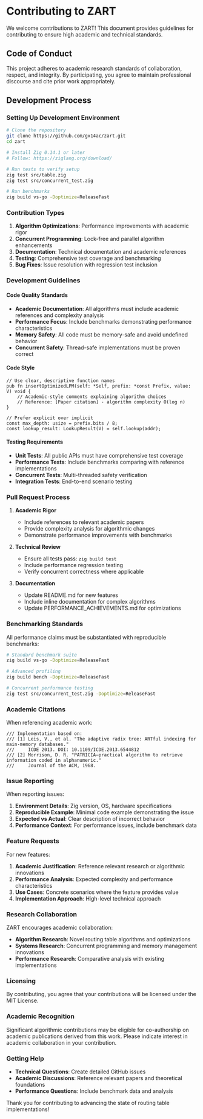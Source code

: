# Contributing to ZART

We welcome contributions to ZART! This document provides guidelines for contributing to ensure high academic and technical standards.

## Code of Conduct

This project adheres to academic research standards of collaboration, respect, and integrity. By participating, you agree to maintain professional discourse and cite prior work appropriately.

## Development Process

### Setting Up Development Environment

```bash
# Clone the repository
git clone https://github.com/gx14ac/zart.git
cd zart

# Install Zig 0.14.1 or later
# Follow: https://ziglang.org/download/

# Run tests to verify setup
zig test src/table.zig
zig test src/concurrent_test.zig

# Run benchmarks
zig build vs-go -Doptimize=ReleaseFast
```

### Contribution Types

1. **Algorithm Optimizations**: Performance improvements with academic rigor
2. **Concurrent Programming**: Lock-free and parallel algorithm enhancements
3. **Documentation**: Technical documentation and academic references
4. **Testing**: Comprehensive test coverage and benchmarking
5. **Bug Fixes**: Issue resolution with regression test inclusion

### Development Guidelines

#### Code Quality Standards

- **Academic Documentation**: All algorithms must include academic references and complexity analysis
- **Performance Focus**: Include benchmarks demonstrating performance characteristics
- **Memory Safety**: All code must be memory-safe and avoid undefined behavior
- **Concurrent Safety**: Thread-safe implementations must be proven correct

#### Code Style

```zig
// Use clear, descriptive function names
pub fn insertOptimizedLPM(self: *Self, prefix: *const Prefix, value: V) void {
    // Academic-style comments explaining algorithm choices
    // Reference: [Paper citation] - algorithm complexity O(log n)
}

// Prefer explicit over implicit
const max_depth: usize = prefix.bits / 8;
const lookup_result: LookupResult(V) = self.lookup(addr);
```

#### Testing Requirements

- **Unit Tests**: All public APIs must have comprehensive test coverage
- **Performance Tests**: Include benchmarks comparing with reference implementations
- **Concurrent Tests**: Multi-threaded safety verification
- **Integration Tests**: End-to-end scenario testing

### Pull Request Process

1. **Academic Rigor**
   - Include references to relevant academic papers
   - Provide complexity analysis for algorithmic changes
   - Demonstrate performance improvements with benchmarks

2. **Technical Review**
   - Ensure all tests pass: `zig build test`
   - Include performance regression testing
   - Verify concurrent correctness where applicable

3. **Documentation**
   - Update README.md for new features
   - Include inline documentation for complex algorithms
   - Update PERFORMANCE_ACHIEVEMENTS.md for optimizations

### Benchmarking Standards

All performance claims must be substantiated with reproducible benchmarks:

```bash
# Standard benchmark suite
zig build vs-go -Doptimize=ReleaseFast

# Advanced profiling
zig build bench -Doptimize=ReleaseFast

# Concurrent performance testing
zig test src/concurrent_test.zig -Doptimize=ReleaseFast
```

### Academic Citations

When referencing academic work:

```zig
/// Implementation based on:
/// [1] Leis, V., et al. "The adaptive radix tree: ARTful indexing for main-memory databases."
///     ICDE 2013. DOI: 10.1109/ICDE.2013.6544812
/// [2] Morrison, D. R. "PATRICIA—practical algorithm to retrieve information coded in alphanumeric."
///     Journal of the ACM, 1968.
```

### Issue Reporting

When reporting issues:

1. **Environment Details**: Zig version, OS, hardware specifications
2. **Reproducible Example**: Minimal code example demonstrating the issue
3. **Expected vs Actual**: Clear description of incorrect behavior
4. **Performance Context**: For performance issues, include benchmark data

### Feature Requests

For new features:

1. **Academic Justification**: Reference relevant research or algorithmic innovations
2. **Performance Analysis**: Expected complexity and performance characteristics
3. **Use Cases**: Concrete scenarios where the feature provides value
4. **Implementation Approach**: High-level technical approach

### Research Collaboration

ZART encourages academic collaboration:

- **Algorithm Research**: Novel routing table algorithms and optimizations
- **Systems Research**: Concurrent programming and memory management innovations
- **Performance Research**: Comparative analysis with existing implementations

### Licensing

By contributing, you agree that your contributions will be licensed under the MIT License.

### Academic Recognition

Significant algorithmic contributions may be eligible for co-authorship on academic publications derived from this work. Please indicate interest in academic collaboration in your contribution.

### Getting Help

- **Technical Questions**: Create detailed GitHub issues
- **Academic Discussions**: Reference relevant papers and theoretical foundations
- **Performance Questions**: Include benchmark data and analysis

Thank you for contributing to advancing the state of routing table implementations! 